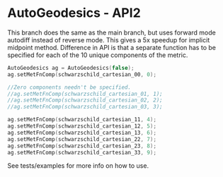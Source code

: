 # AutoGeodesics - API2

This branch does the same as the main branch, but uses forward mode autodiff instead of reverse mode.
This gives a 5x speedup for implicit midpoint method.
Difference in API is that a separate function has to be specified for each of the 10 unique components of the metric.

~~~c++
AutoGeodesics ag = AutoGeodesics(false);
ag.setMetFnComp(schwarzschild_cartesian_00, 0);

//Zero components needn't be specified.
//ag.setMetFnComp(schwarzschild_cartesian_01, 1);
//ag.setMetFnComp(schwarzschild_cartesian_02, 2);
//ag.setMetFnComp(schwarzschild_cartesian_03, 3);

ag.setMetFnComp(schwarzschild_cartesian_11, 4);
ag.setMetFnComp(schwarzschild_cartesian_12, 5);
ag.setMetFnComp(schwarzschild_cartesian_13, 6);
ag.setMetFnComp(schwarzschild_cartesian_22, 7);
ag.setMetFnComp(schwarzschild_cartesian_23, 8);
ag.setMetFnComp(schwarzschild_cartesian_33, 9);
~~~

See tests/examples for more info on how to use.

